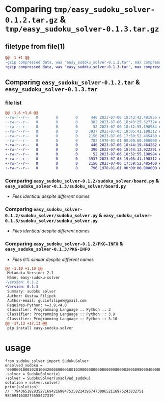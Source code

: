 # Comparing `tmp/easy_sudoku_solver-0.1.2.tar.gz` & `tmp/easy_sudoku_solver-0.1.3.tar.gz`

## filetype from file(1)

```diff
@@ -1 +1 @@
-gzip compressed data, was "easy_sudoku_solver-0.1.2.tar", max compression
+gzip compressed data, was "easy_sudoku_solver-0.1.3.tar", max compression
```

## Comparing `easy_sudoku_solver-0.1.2.tar` & `easy_sudoku_solver-0.1.3.tar`

### file list

```diff
@@ -1,6 +1,6 @@
--rw-r--r--   0        0        0      446 2023-07-06 18:43:42.491956 easy_sudoku_solver-0.1.2/pyproject.toml
--rw-r--r--   0        0        0      382 2023-07-06 18:43:25.527324 easy_sudoku_solver-0.1.2/README.md
--rw-r--r--   0        0        0       52 2023-07-06 18:32:55.198984 easy_sudoku_solver-0.1.2/sudoku_solver/__init__.py
--rw-r--r--   0        0        0     3937 2023-07-03 19:05:41.198312 easy_sudoku_solver-0.1.2/sudoku_solver/board.py
--rw-r--r--   0        0        0     2156 2023-07-06 17:59:52.485460 easy_sudoku_solver-0.1.2/sudoku_solver/sudoku_solver.py
--rw-r--r--   0        0        0      782 1970-01-01 00:00:00.000000 easy_sudoku_solver-0.1.2/PKG-INFO
+-rw-r--r--   0        0        0      446 2023-07-06 18:44:19.464262 easy_sudoku_solver-0.1.3/pyproject.toml
+-rw-r--r--   0        0        0      396 2023-07-06 18:44:13.922291 easy_sudoku_solver-0.1.3/README.md
+-rw-r--r--   0        0        0       52 2023-07-06 18:32:55.198984 easy_sudoku_solver-0.1.3/sudoku_solver/__init__.py
+-rw-r--r--   0        0        0     3937 2023-07-03 19:05:41.198312 easy_sudoku_solver-0.1.3/sudoku_solver/board.py
+-rw-r--r--   0        0        0     2156 2023-07-06 17:59:52.485460 easy_sudoku_solver-0.1.3/sudoku_solver/sudoku_solver.py
+-rw-r--r--   0        0        0      796 1970-01-01 00:00:00.000000 easy_sudoku_solver-0.1.3/PKG-INFO
```

### Comparing `easy_sudoku_solver-0.1.2/sudoku_solver/board.py` & `easy_sudoku_solver-0.1.3/sudoku_solver/board.py`

 * *Files identical despite different names*

### Comparing `easy_sudoku_solver-0.1.2/sudoku_solver/sudoku_solver.py` & `easy_sudoku_solver-0.1.3/sudoku_solver/sudoku_solver.py`

 * *Files identical despite different names*

### Comparing `easy_sudoku_solver-0.1.2/PKG-INFO` & `easy_sudoku_solver-0.1.3/PKG-INFO`

 * *Files 6% similar despite different names*

```diff
@@ -1,10 +1,10 @@
 Metadata-Version: 2.1
 Name: easy-sudoku-solver
-Version: 0.1.2
+Version: 0.1.3
 Summary: sudoku solver
 Author: Gustaw Filipek
 Author-email: guciofilipek@gmail.com
 Requires-Python: >=3.9,<4.0
 Classifier: Programming Language :: Python :: 3
 Classifier: Programming Language :: Python :: 3.9
 Classifier: Programming Language :: Python :: 3.10
@@ -17,13 +17,13 @@
 pip install easy-sudoku-solver
 ```
 
 # usage
 ```
 from sudoku_solver import SudokuSolver
 unsolved_sudoku = '090060100030201004200080000500103900000006000009000008300509800040000070000020000'
-solver = SudokuSolver(x)
+solver = SudokuSolver(unsolved_sudoku)
 solution = solver.solve()
 print(solution)
 // '79436518283527169421698475358214396747389652116975243832751
 9846941638275658427319'
 ```
```

